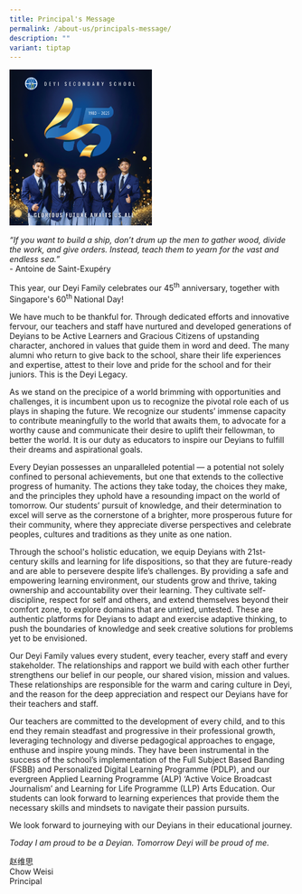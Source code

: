 ```yaml
---
title: Principal's Message
permalink: /about-us/principals-message/
description: ""
variant: tiptap
---
```

<p></p>
<div class="isomer-image-wrapper">
<img style="width: 50%" height="auto" width="50%" alt="" src="/images/About Us/45_banner.png">
</div>
<p><em>“If you want to build a ship, don’t drum up the men to gather wood, divide the work, and give orders. Instead, teach them to yearn for the vast and endless sea.”</em>
<br>- Antoine de Saint-Exupéry</p>
<p></p>
<p>This year, our Deyi Family celebrates our 45<sup>th</sup> anniversary,
together with Singapore's 60<sup>th </sup>National Day!</p>
<p>We have much to be thankful for. Through dedicated efforts and innovative
fervour, our teachers and staff have nurtured and developed generations
of Deyians to be Active Learners and Gracious Citizens of upstanding character,
anchored in values that guide them in word and deed. The many alumni who
return to give back to the school, share their life experiences and expertise,
attest to their love and pride for the school and for their juniors. This
is the Deyi Legacy.</p>
<p>As we stand on the precipice of a world brimming with opportunities and
challenges, it is incumbent upon us to recognize the pivotal role each
of us plays in shaping the future. We recognize our students’ immense capacity
to contribute meaningfully to the world that awaits them, to advocate for
a worthy cause and communicate their desire to uplift their fellowman,
to better the world. It is our duty as educators to inspire our Deyians
to fulfill their dreams and aspirational goals.</p>
<p>Every Deyian possesses an unparalleled potential — a potential not solely
confined to personal achievements, but one that extends to the collective
progress of humanity. The actions they take today, the choices they make,
and the principles they uphold have a resounding impact on the world of
tomorrow. Our students’ pursuit of knowledge, and their determination to
excel will serve as the cornerstone of a brighter, more prosperous future
for their community, where they appreciate diverse perspectives and celebrate
peoples, cultures and traditions as they unite as one nation.</p>
<p>Through the school's holistic education, we equip Deyians with 21st-century
skills and learning for life dispositions, so that they are future-ready
and are able to persevere despite life’s challenges. By providing a safe
and empowering learning environment, our students grow and thrive, taking
ownership and accountability over their learning. They cultivate self-discipline,
respect for self and others, and extend themselves beyond their comfort
zone, to explore domains that are untried, untested. These are authentic
platforms for Deyians to adapt and exercise adaptive thinking, to push
the boundaries of knowledge and seek creative solutions for problems yet
to be envisioned.</p>
<p>Our Deyi Family values every student, every teacher, every staff and every
stakeholder. The relationships and rapport we build with each other further
strengthens our belief in our people, our shared vision, mission and values.
These relationships are responsible for the warm and caring culture in
Deyi, and the reason for the deep appreciation and respect our Deyians
have for their teachers and staff.</p>
<p>Our teachers are committed to the development of every child, and to this
end they remain steadfast and progressive in their professional growth,
leveraging technology and diverse pedagogical approaches to engage, enthuse
and inspire young minds. They have been instrumental in the success of
the school’s implementation of the Full Subject Based Banding (FSBB) and
Personalized Digital Learning Programme (PDLP), and our evergreen Applied
Learning Programme (ALP) ‘Active Voice Broadcast Journalism’ and Learning
for Life Programme (LLP) Arts Education. Our students can look forward
to learning experiences that provide them the necessary skills and mindsets
to navigate their passion pursuits.</p>
<p>We look forward to journeying with our Deyians in their educational journey.</p>
<p><em>Today I am proud to be a Deyian. Tomorrow Deyi will be proud of me.</em>
</p>
<p>赵维思
<br>Chow Weisi
<br>Principal</p>